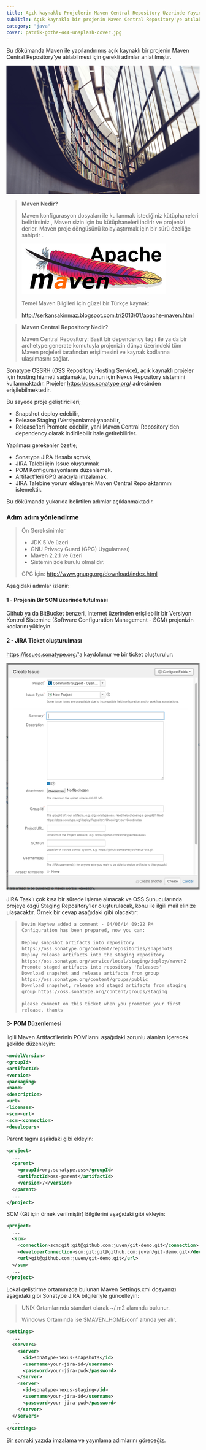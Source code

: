 ```yaml
---
title: Açık kaynaklı Projelerin Maven Central Repository Üzerinde Yayınlanması - 1
subTitle: Açık kaynaklı bir projenin Maven Central Repository'ye atılabilmesi için gerekli adımlar
category: "java"
cover: patrik-gothe-444-unsplash-cover.jpg
---
```


Bu dökümanda Maven ile yapılandırımış açık kaynaklı bir projenin Maven Central Repository'ye atılabilmesi için gerekli adımlar anlatılmıştır.

![unsplash.com](./patrik-gothe-444-unsplash.jpg)

> **Maven Nedir?**
> 
> Maven konfigurasyon dosyaları ile kullanmak istediğiniz kütüphaneleri belirtirsiniz , Maven sizin için bu kütüphaneleri indirir ve projenizi derler. Maven proje döngüsünü kolaylaştırmak için bir sürü özelliğe sahiptir . 
> 
> ![maven](./maven_logo.png)
>
> Temel Maven Bilgileri için güzel bir Türkçe kaynak:
> 
> http://serkansakinmaz.blogspot.com.tr/2013/01/apache-maven.html

> **Maven Central Repository Nedir?**
> 
> Maven Central Repository: Basit bir dependency tag'ı ile ya da bir archetype:generate komutuyla projenizin dünya üzerindeki tüm Maven projeleri tarafından erişilmesini ve kaynak kodlarına ulaşılmasını sağlar.

Sonatype OSSRH (OSS Repository Hosting Service), açık kaynaklı projeler için hosting hizmeti sağlamakta, bunun için Nexus Repository sistemini kullanmaktadır. Projeler https://oss.sonatype.org/ adresinden erişilebilmektedir.

Bu sayede proje geliştiricileri;

 - Snapshot deploy edebilir,
 - Release Staging (Versiyonlama) yapabilir,
 - Release'leri Promote edebilir, yani Maven Central Repository'den dependency olarak indirilebilir hale getirebilirler.
 
 Yapılması gerekenler özetle;
 
 - Sonatype JIRA Hesabı açmak,
 - JIRA Talebi için Issue oluşturmak
 - POM Konfigürasyonlarını düzenlemek.
 - Artifact'leri GPG aracıyla imzalamak.
 - JIRA Talebine yorum ekleyerek Maven Central Repo aktarımını istemektir.

 Bu dökümanda yukarıda belirtilen adımlar açıklanmaktadır.

### Adım adım yönlendirme

> Ön Gereksinimler
> 
>  - JDK 5 Ve üzeri
>  - GNU Privacy Guard (GPG) Uygulaması)
>  - Maven 2.2.1 ve üzeri
>  - Sisteminizde kurulu olmalıdır. 
> 
> GPG İçin: http://www.gnupg.org/download/index.html

Aşağıdaki adımlar izlenir:

#### 1 - Projenin Bir SCM üzerinde tutulması

Github ya da BitBucket benzeri, Internet üzerinden erişilebilir bir Versiyon Kontrol Sistemine (Software Configuration Management - SCM) projenizin kodlarını yükleyin.

#### 2 - JIRA Ticket oluşturulması

https://issues.sonatype.org/'a kaydolunur ve bir ticket oluşturulur: 

![Sonatype JIRA](./Create_Issue_-_Sonatype_JIRA.png)

JIRA Task'ı çok kısa bir sürede işleme alınacak ve OSS Sunucularında projeye özgü Staging Repository'ler oluşturulacak, konu ile ilgili mail elinize ulaşacaktır. Örnek bir cevap aşağıdaki gibi olacaktır:

> ```
> Devin Mayhew added a comment - 04/06/14 09:22 PM
> Configuration has been prepared, now you can:
> 
> Deploy snapshot artifacts into repository https://oss.sonatype.org/content/repositories/snapshots
> Deploy release artifacts into the staging repository https://oss.sonatype.org/service/local/staging/deploy/maven2
> Promote staged artifacts into repository 'Releases'
> Download snapshot and release artifacts from group https://oss.sonatype.org/content/groups/public
> Download snapshot, release and staged artifacts from staging group https://oss.sonatype.org/content/groups/staging
> 
> please comment on this ticket when you promoted your first release, thanks
> ```

#### 3- POM Düzenlemesi

İlgili Maven Artifact'lerinin POM'larını aşağıdaki zorunlu alanları içerecek şekilde düzenleyin:

```xml
<modelVersion>
<groupId>
<artifactId>
<version>
<packaging>
<name>
<description>
<url>
<licenses>
<scm><url>
<scm><connection>
<developers>
```

Parent tagını aşaiıdaki gibi ekleyin:

```xml
<project>
  ...
  <parent>
    <groupId>org.sonatype.oss</groupId>
    <artifactId>oss-parent</artifactId>
    <version>7</version>
  </parent>
  ...
</project>
```

SCM (Git için örnek verilmiştir) Bilgilerini aşağıdaki gibi ekleyin:

```xml
<project>
  ...
  <scm>
    <connection>scm:git:git@github.com:juven/git-demo.git</connection>
    <developerConnection>scm:git:git@github.com:juven/git-demo.git</developerConnection>
    <url>git@github.com:juven/git-demo.git</url>
  </scm>
  ...
</project>
```

Lokal geliştirme ortamınızda bulunan Maven Settings.xml dosyanızı aşağıdaki gibi Sonatype JIRA bilgileriyle güncelleyin:

> UNIX Ortamlarında standart olarak ~/.m2 alanında bulunur.
> 
> Windows Ortamında ise $MAVEN_HOME/conf altında yer alır.


```xml
<settings>
  ...
  <servers>
    <server>
      <id>sonatype-nexus-snapshots</id>
      <username>your-jira-id</username>
      <password>your-jira-pwd</password>
    </server>
    <server>
      <id>sonatype-nexus-staging</id>
      <username>your-jira-id</username>
      <password>your-jira-pwd</password>
    </server>
  </servers>
  ...
</settings>
```

[Bir sonraki yazıda](/acik-kaynakli-projelerin-maven-central-repository-uzerinden-yayinlanmasi-22/) imzalama ve yayınlama adımlarını göreceğiz.
